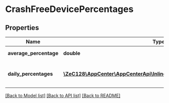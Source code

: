 # CrashFreeDevicePercentages

## Properties
Name | Type | Description | Notes
------------ | ------------- | ------------- | -------------
**average_percentage** | **double** | Average percentage. | [optional] 
**daily_percentages** | [**\ZeC128\AppCenter\AppCenterApi\InlineResponse20093DailyPercentages[]**](InlineResponse20093DailyPercentages.md) | The crash-free percentage per day. | [optional] 

[[Back to Model list]](../README.md#documentation-for-models) [[Back to API list]](../README.md#documentation-for-api-endpoints) [[Back to README]](../README.md)


